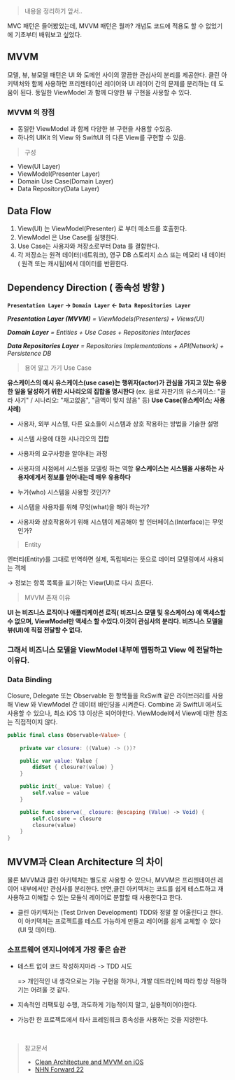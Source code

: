 > 내용을 정리하기 앞서..

MVC 패턴은 들어봤었는데, MVVM 패턴은 뭘까? 개념도 코드에 적용도 할 수 없었기에 기초부터 배워보고 싶었다. 

## **MVVM**
모델, 뷰, 뷰모델 패턴은 UI 와 도메인 사이의 깔끔한 관심사의 분리를 제공한다. 클린 아키텍처와 함께 사용하면 프리젠테이션 레이어와 UI 레이어 간의 문제를 분리하는 데 도움이 된다. 동일한 ViewModel 과 함께 다양한 뷰 구현을 사용할 수 있다.
<br>

### MVVM 의 장점 

- 동일한 ViewModel 과 함께 다양한 뷰 구현을 사용할 수있음.
- 하나의 UIKit 의 View 와 SwiftUI 의 다른 View를 구현할 수 있음.

> 구성 

- View(UI Layer)
- ViewModel(Presenter Layer)
- Domain Use Case(Domain Layer)
- Data Repository(Data Layer)

## Data Flow 
1. View(UI) 는  ViewModel(Presenter) 로 부터 메소드를 호출한다.
2. ViewModel 은 Use Case를 실행한다.
3. Use Case는 사용자와 저장소로부터 Data 를 결합한다.
4. 각 저장소는 원격 데이터(네트워크), 영구 DB 스토리지 소스 또는 메모리 내 데이터( 원격 또는 캐시됨)에서 데이터를 반환한다.

## Dependency Direction ( 종속성 방향 )

**`Presentation Layer` -> `Domain Layer` <- `Data Repositories Layer`**

***Presentation Layer (MVVM)** = ViewModels(Presenters) + Views(UI)*

***Domain Layer** = Entities + Use Cases + Repositories Interfaces*

***Data Repositories Layer** = Repositories Implementations + API(Network) + Persistence DB*

> 용어 알고 가기 
> Use Case

**유스케이스의 예시 유스케이스(use case)는 행위자(actor)가 관심을 가지고 있는 유용한 일을 달성하기 위한 시나리오의 집합을 명시한다**
(ex. 음료 자판기의 유스케이스: "콜라 사기" / 시나리오: "재고없음", "금액이 맞지 않음" 등)
 **Use Case(유스케이스; 사용사례)**
- 사용자, 외부 시스템, 다른 요소들이 시스템과 상호 작용하는 방법을 기술한 설명
- 시스템 사용에 대한 시나리오의 집합
- 사용자의 요구사항을 알아내는 과정
- 사용자의 시점에서 시스템을 모델링 하는 역할
 **유스케이스는 시스템을 사용하는 사용자에게서 정보를 얻어내는데 매우 유용하다**

- 누가(who) 시스템을 사용할 것인가?
- 시스템을 사용자를 위해 무엇(what)을 해야 하는가?
- 사용자와 상호작용하기 위해 시스템이 제공해야 할 인터페이스(Interface)는 무엇인가?
> Entity

엔터티(Entity)를 그대로 번역하면 실제, 독립체라는 뜻으로 데이터 모델링에서 사용되는 객체



→ 정보는 항목 목록을 표기하는 View(UI)로 다시 흐른다.

> MVVM 존재 이유

**UI 는 비즈니스 로직이나 애플리케이션 로직( 비즈니스 모델 및 유스케이스) 에 액세스할 수 없으며, 
ViewModel만 액세스 할 수있다.이것이 관심사의 분리다. 비즈니스 모델을 뷰(UI)에 직접 전달할 수 없다.**

### 그래서 비즈니스 모델을 ViewModel 내부에 맵핑하고 View 에 전달하는 이유다.

### **Data Binding**
Closure, Delegate 또는 Observable 한 항목들을 RxSwift 같은 라이브러리를 사용해 View 와 ViewModel 간 데이터 바인딩을 시켜준다. Combine 과 SwiftUI 에서도 사용할 수 있으나, 최소 iOS 13 이상은 되어야한다. ViewModel에서 View에 대한 참조는 직접적이지 않다.

```Swift
public final class Observable<Value> {
    
    private var closure: ((Value) -> ())?

    public var value: Value {
        didSet { closure?(value) }
    }

    public init(_ value: Value) {
        self.value = value
    }

    public func observe(_ closure: @escaping (Value) -> Void) {
        self.closure = closure
        closure(value)
    }
}
```

## **MVVM과 Clean Architecture 의 차이**
 물론 MVVM과 클린 아키텍처는 별도로 사용할 수 있으나, MVVM은 프리젠테이션 레이어 내부에서만 관심사를 분리한다. 
 반면,클린 아키텍처는 코드를 쉽게 테스트하고 재사용하고 이해할 수 있는 모듈식 레이어로 분할할 때 사용한다고 한다.
 
 - 클린 아키텍처는 (Test Driven Development) TDD와 정말 잘 어울린다고 한다. 이 아키텍처는 프로젝트를 테스트 가능하게 만들고 레이어를 쉽게 교체할 수 있다(UI 및 데이터).

### **소프트웨어 엔지니어에게 가장 좋은 습관**

- 테스트 없이 코드 작성하지마라 -> TDD 시도 
  
  => 개인적인 내 생각으로는 기능 구현을 하거나, 개발 데드라인에 따라 항상 적용하기는 어려울 것 같다.

- 지속적인 리팩토링 수행, 과도하게 기능적이지 말고, 실용적이어야한다.
-  가능한 한 프로젝트에서 타사 프레임워크 종속성을 사용하는 것을 지양한다.
<br>

> 참고문서
> 
>- [Clean Architecture and MVVM on iOS](https://tech.olx.com/clean-architecture-and-mvvm-on-ios-c9d167d9f5b3 "Clean Architecture and MVVM on iOS")<br>
>- [NHN Forward 22](https://youtu.be/g6Tg6_qpIVc?si=EowR93uiRYmcYwxA "NHN Forward 22")
